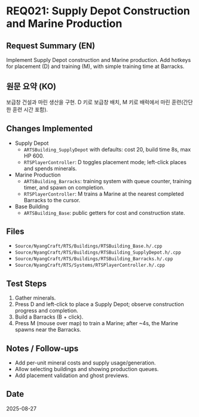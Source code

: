# REQ021: Supply Depot Construction and Marine Production

## Request Summary (EN)
Implement Supply Depot construction and Marine production. Add hotkeys for placement (D) and training (M), with simple training time at Barracks.

## 원문 요약 (KO)
보급창 건설과 마린 생산을 구현. D 키로 보급창 배치, M 키로 배럭에서 마린 훈련(간단한 훈련 시간 포함).

## Changes Implemented
- Supply Depot
  - `ARTSBuilding_SupplyDepot` with defaults: cost 20, build time 8s, max HP 600.
  - `RTSPlayerController`: D toggles placement mode; left-click places and spends minerals.
- Marine Production
  - `ARTSBuilding_Barracks`: training system with queue counter, training timer, and spawn on completion.
  - `RTSPlayerController`: M trains a Marine at the nearest completed Barracks to the cursor.
- Base Building
  - `ARTSBuilding_Base`: public getters for cost and construction state.

## Files
- `Source/NyangCraft/RTS/Buildings/RTSBuilding_Base.h/.cpp`
- `Source/NyangCraft/RTS/Buildings/RTSBuilding_SupplyDepot.h/.cpp`
- `Source/NyangCraft/RTS/Buildings/RTSBuilding_Barracks.h/.cpp`
- `Source/NyangCraft/RTS/Systems/RTSPlayerController.h/.cpp`

## Test Steps
1. Gather minerals.
2. Press D and left-click to place a Supply Depot; observe construction progress and completion.
3. Build a Barracks (B + click).
4. Press M (mouse over map) to train a Marine; after ~4s, the Marine spawns near the Barracks.

## Notes / Follow-ups
- Add per-unit mineral costs and supply usage/generation.
- Allow selecting buildings and showing production queues.
- Add placement validation and ghost previews.

## Date
2025-08-27

